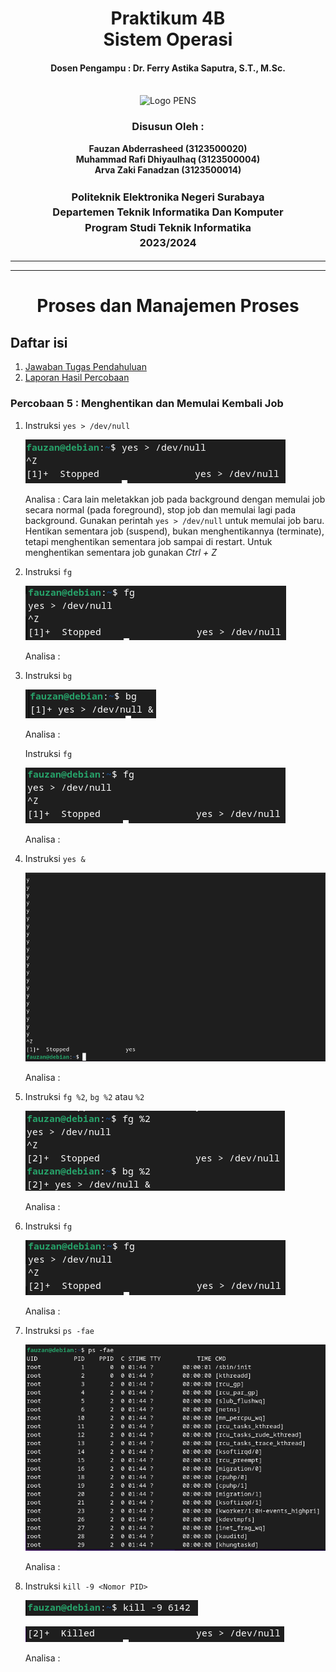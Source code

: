 <div align="center">
  <h1 style="text-align: center;font-weight: bold">Praktikum 4B<br>Sistem Operasi</h1>
  <h4 style="text-align: center;">Dosen Pengampu : Dr. Ferry Astika Saputra, S.T., M.Sc.</h4>
</div>
<br />
<div align="center">
  <img src="https://upload.wikimedia.org/wikipedia/id/4/44/Logo_PENS.png" alt="Logo PENS">
  <h3 style="text-align: center;">Disusun Oleh : </h3>
  <p style="text-align: center;">
    <strong>Fauzan Abderrasheed (3123500020) </strong><br>
    <strong>Muhammad Rafi Dhiyaulhaq (3123500004) </strong><br>
    <strong>Arva Zaki Fanadzan (3123500014)</strong>
  </p>
<h3 style="text-align: center;line-height: 1.5">Politeknik Elektronika Negeri Surabaya<br>Departemen Teknik Informatika Dan Komputer<br>Program Studi Teknik Informatika<br>2023/2024</h3>
  <hr><hr>
</div>

<h1 style="text-align: center;font-weight: bold">Proses dan Manajemen Proses</h1>

## Daftar isi
1. [Jawaban Tugas Pendahuluan](#tugas-pendahuluan)
2. [Laporan Hasil Percobaan](#percobaan)

### Percobaan 5 : Menghentikan dan Memulai Kembali Job

1. Instruksi `yes > /dev/null`

    ![App Screenshot](img/yes-dev-null-z.png)

    Analisa : 
    Cara lain meletakkan job pada background dengan memulai job secara normal (pada foreground), stop job dan memulai lagi pada background. Gunakan perintah `yes > /dev/null` untuk memulai job baru. Hentikan sementara job (suspend), bukan menghentikannya (terminate), tetapi menghentikan sementara job sampai di restart. Untuk menghentikan sementara job gunakan *Ctrl + Z*

2. Instruksi `fg`

    ![App Screenshot](img/fg.png)

    Analisa : 
     

3. Instruksi `bg`

    ![App Screenshot](img/bg.png)

    Analisa : 
     
    Instruksi `fg`

    ![App Screenshot](img/fg-2.png)

    Analisa : 
     

4. Instruksi `yes &`

    ![App Screenshot](img/yes-&.png)

    Analisa : 
     

5. Instruksi `fg %2`, `bg %2` atau `%2`

    ![App Screenshot](img/fg-bg-2.png)

    Analisa : 
     

6. Instruksi `fg`

    ![App Screenshot](img/fg-3.png)

    Analisa : 
     

7. Instruksi `ps -fae`

    ![App Screenshot](img/ps-fae.png)

    Analisa : 
     

8. Instruksi `kill -9 <Nomor PID>`

    ![App Screenshot](img/kill-9-PID.png)

    ![App Screenshot](img/killed-9-PID.png)

    Analisa : 
     


     